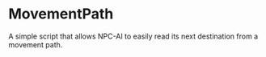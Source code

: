 # MovementPath

A simple script that allows NPC-AI to easily read its next destination from a movement path.

